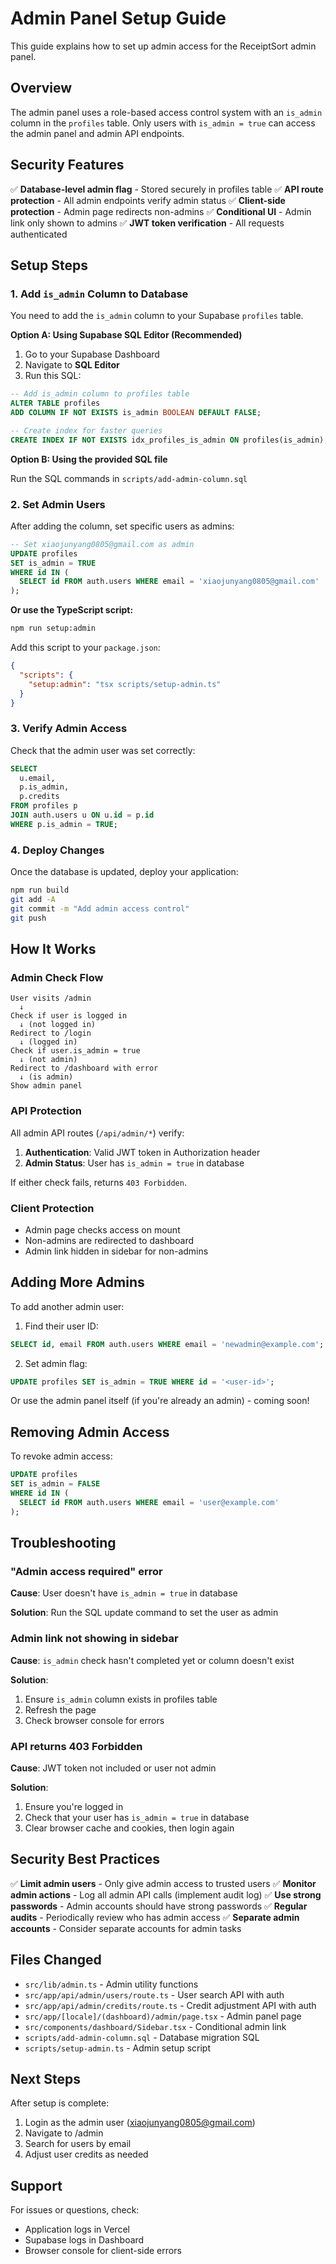 # Admin Panel Setup Guide

This guide explains how to set up admin access for the ReceiptSort admin panel.

## Overview

The admin panel uses a role-based access control system with an `is_admin` column in the `profiles` table. Only users with `is_admin = true` can access the admin panel and admin API endpoints.

## Security Features

✅ **Database-level admin flag** - Stored securely in profiles table
✅ **API route protection** - All admin endpoints verify admin status
✅ **Client-side protection** - Admin page redirects non-admins
✅ **Conditional UI** - Admin link only shown to admins
✅ **JWT token verification** - All requests authenticated

## Setup Steps

### 1. Add `is_admin` Column to Database

You need to add the `is_admin` column to your Supabase `profiles` table.

**Option A: Using Supabase SQL Editor (Recommended)**

1. Go to your Supabase Dashboard
2. Navigate to **SQL Editor**
3. Run this SQL:

```sql
-- Add is_admin column to profiles table
ALTER TABLE profiles
ADD COLUMN IF NOT EXISTS is_admin BOOLEAN DEFAULT FALSE;

-- Create index for faster queries
CREATE INDEX IF NOT EXISTS idx_profiles_is_admin ON profiles(is_admin);
```

**Option B: Using the provided SQL file**

Run the SQL commands in `scripts/add-admin-column.sql`

### 2. Set Admin Users

After adding the column, set specific users as admins:

```sql
-- Set xiaojunyang0805@gmail.com as admin
UPDATE profiles
SET is_admin = TRUE
WHERE id IN (
  SELECT id FROM auth.users WHERE email = 'xiaojunyang0805@gmail.com'
);
```

**Or use the TypeScript script:**

```bash
npm run setup:admin
```

Add this script to your `package.json`:

```json
{
  "scripts": {
    "setup:admin": "tsx scripts/setup-admin.ts"
  }
}
```

### 3. Verify Admin Access

Check that the admin user was set correctly:

```sql
SELECT
  u.email,
  p.is_admin,
  p.credits
FROM profiles p
JOIN auth.users u ON u.id = p.id
WHERE p.is_admin = TRUE;
```

### 4. Deploy Changes

Once the database is updated, deploy your application:

```bash
npm run build
git add -A
git commit -m "Add admin access control"
git push
```

## How It Works

### Admin Check Flow

```
User visits /admin
  ↓
Check if user is logged in
  ↓ (not logged in)
Redirect to /login
  ↓ (logged in)
Check if user.is_admin = true
  ↓ (not admin)
Redirect to /dashboard with error
  ↓ (is admin)
Show admin panel
```

### API Protection

All admin API routes (`/api/admin/*`) verify:

1. **Authentication**: Valid JWT token in Authorization header
2. **Admin Status**: User has `is_admin = true` in database

If either check fails, returns `403 Forbidden`.

### Client Protection

- Admin page checks access on mount
- Non-admins are redirected to dashboard
- Admin link hidden in sidebar for non-admins

## Adding More Admins

To add another admin user:

1. Find their user ID:
```sql
SELECT id, email FROM auth.users WHERE email = 'newadmin@example.com';
```

2. Set admin flag:
```sql
UPDATE profiles SET is_admin = TRUE WHERE id = '<user-id>';
```

Or use the admin panel itself (if you're already an admin) - coming soon!

## Removing Admin Access

To revoke admin access:

```sql
UPDATE profiles
SET is_admin = FALSE
WHERE id IN (
  SELECT id FROM auth.users WHERE email = 'user@example.com'
);
```

## Troubleshooting

### "Admin access required" error

**Cause**: User doesn't have `is_admin = true` in database

**Solution**: Run the SQL update command to set the user as admin

### Admin link not showing in sidebar

**Cause**: `is_admin` check hasn't completed yet or column doesn't exist

**Solution**:
1. Ensure `is_admin` column exists in profiles table
2. Refresh the page
3. Check browser console for errors

### API returns 403 Forbidden

**Cause**: JWT token not included or user not admin

**Solution**:
1. Ensure you're logged in
2. Check that your user has `is_admin = true` in database
3. Clear browser cache and cookies, then login again

## Security Best Practices

✅ **Limit admin users** - Only give admin access to trusted users
✅ **Monitor admin actions** - Log all admin API calls (implement audit log)
✅ **Use strong passwords** - Admin accounts should have strong passwords
✅ **Regular audits** - Periodically review who has admin access
✅ **Separate admin accounts** - Consider separate accounts for admin tasks

## Files Changed

- `src/lib/admin.ts` - Admin utility functions
- `src/app/api/admin/users/route.ts` - User search API with auth
- `src/app/api/admin/credits/route.ts` - Credit adjustment API with auth
- `src/app/[locale]/(dashboard)/admin/page.tsx` - Admin panel page
- `src/components/dashboard/Sidebar.tsx` - Conditional admin link
- `scripts/add-admin-column.sql` - Database migration SQL
- `scripts/setup-admin.ts` - Admin setup script

## Next Steps

After setup is complete:

1. Login as the admin user (xiaojunyang0805@gmail.com)
2. Navigate to /admin
3. Search for users by email
4. Adjust user credits as needed

## Support

For issues or questions, check:
- Application logs in Vercel
- Supabase logs in Dashboard
- Browser console for client-side errors
